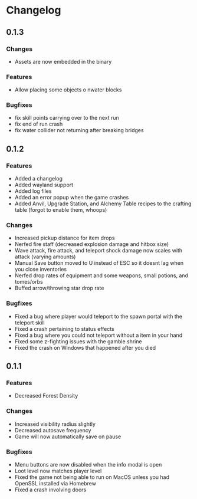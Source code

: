 # Changelog

## 0.1.3

### Changes

- Assets are now embedded in the binary

### Features

- Allow placing some objects o nwater blocks

### Bugfixes

- fix skill points carrying over to the next run
- fix end of run crash
- fix water collider not returning after breaking bridges

## 0.1.2

### Features

- Added a changelog
- Added wayland support
- Added log files
- Added an error popup when the game crashes
- Added Anvil, Upgrade Station, and Alchemy Table recipes to the crafting table (forgot to enable them, whoops)

### Changes

- Increased pickup distance for item drops
- Nerfed fire staff (decreased explosion damage and hitbox size)
- Wave attack, fire attack, and teleport shock damage now scales with attack (varying amounts)
- Manual Save button moved to U instead of ESC so it doesnt lag when you close inventories
- Nerfed drop rates of equipment and some weapons, small potions, and tomes/orbs
- Buffed arrow/throwing star drop rate

### Bugfixes

- Fixed a bug where player would teleport to the spawn portal with the teleport skill
- Fixed a crash pertaining to status effects
- Fixed a bug where you could not teleport without a item in your hand
- Fixed some z-fighting issues with the gamble shrine
- Fixed the crash on Windows that happened after you died

## 0.1.1

### Features

- Decreased Forest Density

### Changes

- Increased visibility radius slightly
- Decreased autosave frequency
- Game will now automatically save on pause

### Bugfixes

- Menu buttons are now disabled when the info modal is open
- Loot level now matches player level
- Fixed the game not being able to run on MacOS unless you had OpenSSL installed via Homebrew
- Fixed a crash involving doors
